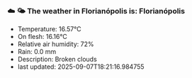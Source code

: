 ### ☁️ 🌤️  The weather in Florianópolis is: Florianópolis

- Temperature: 16.57°C
- On flesh: 16.16°C
- Relative air humidity: 72%
- Rain: 0.0 mm
- Description: Broken clouds
- last updated: 2025-09-07T18:21:16.984755
